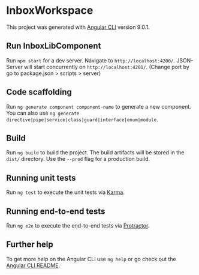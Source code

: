 # InboxWorkspace

This project was generated with [Angular CLI](https://github.com/angular/angular-cli) version 9.0.1.

## Run InboxLibComponent

Run `npm start` for a dev server. Navigate to `http://localhost:4200/`. JSON-Server will start concurrently on `http://localhost:4201/`. (Change port by go to package.json > scripts > server)

## Code scaffolding

Run `ng generate component component-name` to generate a new component. You can also use `ng generate directive|pipe|service|class|guard|interface|enum|module`.

## Build

Run `ng build` to build the project. The build artifacts will be stored in the `dist/` directory. Use the `--prod` flag for a production build.

## Running unit tests

Run `ng test` to execute the unit tests via [Karma](https://karma-runner.github.io).

## Running end-to-end tests

Run `ng e2e` to execute the end-to-end tests via [Protractor](http://www.protractortest.org/).

## Further help

To get more help on the Angular CLI use `ng help` or go check out the [Angular CLI README](https://github.com/angular/angular-cli/blob/master/README.md).
